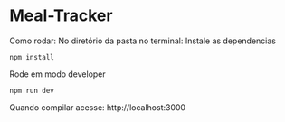 # Meal-Tracker

Como rodar:
No diretório da pasta no terminal:
Instale as dependencias
```
npm install
```
Rode em modo developer
```
npm run dev
```

Quando compilar acesse: http://localhost:3000
